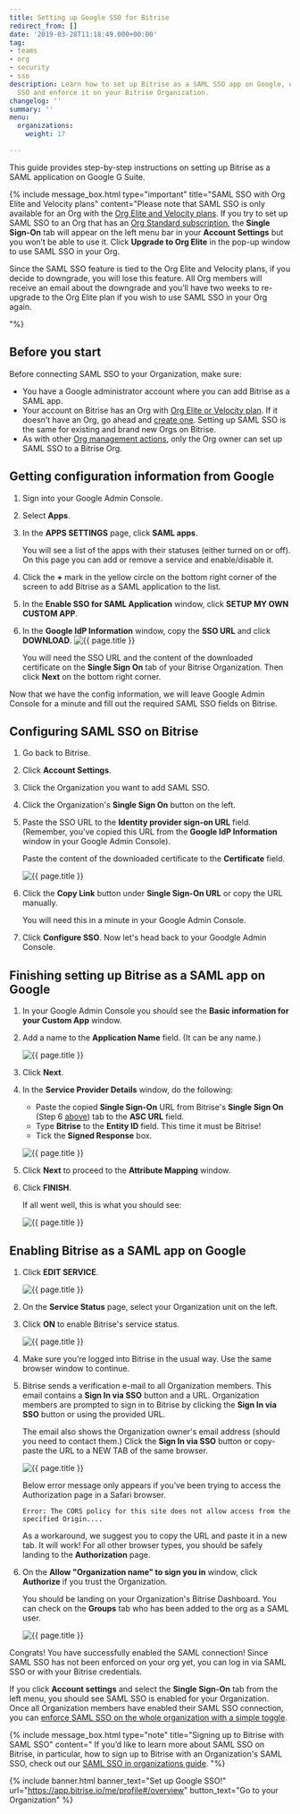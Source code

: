 ```yaml
---
title: Setting up Google SSO for Bitrise
redirect_from: []
date: '2019-03-28T11:18:49.000+00:00'
tag:
- teams
- org
- security
- sso
description: Learn how to set up Bitrise as a SAML SSO app on Google, enable SAML
  SSO and enforce it on your Bitrise Organization.
changelog: ''
summary: ''
menu:
  organizations:
    weight: 17

---
```

This guide provides step-by-step instructions on setting up Bitrise as a SAML application on Google G Suite.

{% include message_box.html type="important" title="SAML SSO with Org Elite and Velocity plans" content="Please note that SAML SSO is only available for an Org with the [Org Elite and Velocity plans](https://www.bitrise.io/pricing). If you try to set up SAML SSO to an Org that has an [Org Standard subscription](https://www.bitrise.io/pricing/teams), the **Single Sign-On** tab will appear on the left menu bar in your **Account Settings** but you won’t be able to use it. Click **Upgrade to Org Elite** in the pop-up window to use SAML SSO in your Org.

Since the SAML SSO feature is tied to the Org Elite and Velocity plans, if you decide to downgrade, you will lose this feature. All Org members will receive an email about the downgrade and you’ll have two weeks to re-upgrade to the Org Elite plan if you wish to use SAML SSO in your Org again.

"%}

## Before you start

Before connecting SAML SSO to your Organization, make sure:

* You have a Google administrator account where you can add Bitrise as a SAML app.
* Your account on Bitrise has an Org with [Org Elite or Velocity plan](https://www.bitrise.io/pricing). If it doesn’t have an Org, go ahead and [create one](/team-management/organizations/creating-org/). Setting up SAML SSO is the same for existing and brand new Orgs on Bitrise.
* As with other [Org management actions](/team-management/organizations/members-organizations/), only the Org owner can set up SAML SSO to a Bitrise Org.

## Getting configuration information from Google

1. Sign into your Google Admin Console.
2. Select **Apps**.
3. In the **APPS SETTINGS** page, click **SAML apps**.

   You will see a list of the apps with their statuses (either turned on or off). On this page you can add or remove a service and enable/disable it.
4. Click the **+** mark in the yellow circle on the bottom right corner of the screen to add Bitrise as a SAML application to the list.
5. In the **Enable SSO for SAML Application** window, click **SETUP MY OWN CUSTOM APP**.
6. In the **Google IdP Information** window, copy the **SSO URL** and click **DOWNLOAD**. ![{{ page.title }}](/img/Google-idp-information.jpg)

   You will need the SSO URL and the content of the downloaded certificate on the **Single Sign On** tab of your Bitrise Organization. Then click **Next** on the bottom right corner.

Now that we have the config information, we will leave Google Admin Console for a minute and fill out the required SAML SSO fields on Bitrise.

## Configuring SAML SSO on Bitrise

1. Go back to Bitrise.
2. Click **Account Settings**.
3. Click the Organization you want to add SAML SSO.
4. Click the Organization's **Single Sign On** button on the left.
5. Paste the SSO URL to the **Identity provider sign-on URL** field. (Remember, you've copied this URL from the **Google IdP Information** window in your Google Admin Console).

   Paste the content of the downloaded certificate to the **Certificate** field.

   ![{{ page.title }}](/img/sso-saml-page.jpg)
6. Click the **Copy Link** button under **Single Sign-On URL** or copy the URL manually.

   You will need this in a minute in your Google Admin Console.
7. Click **Configure SSO**. Now let's head back to your Goodgle Admin Console.

## Finishing setting up Bitrise as a SAML app on Google

1. In your Google Admin Console you should see the **Basic information for your Custom App** window.
2. Add a name to the **Application Name** field. (It can be any name.)

   ![{{ page.title }}](/img/basic-info.png)
3. Click **Next**.
4. In the **Service Provider Details** window, do the following:
   * Paste the copied **Single Sign-On** URL from Bitrise's **Single Sign On** (Step 6 [above](/team-management/organizations/setting-up-google-sso-for-bitrise/#configuring-saml-sso-on-bitrise)) tab to the **ASC URL** field.
   * Type **Bitrise** to the **Entity ID** field. This time it must be Bitrise!
   * Tick the **Signed Response** box.

   ![{{ page.title }}](/img/service-provider-detail.jpg)
5. Click **Next** to proceed to the **Attribute Mapping** window.
6. Click **FINISH**.

   If all went well, this is what you should see:

   ![{{ page.title }}](/img/setup-complete.png)

## Enabling Bitrise as a SAML app on Google

1. Click **EDIT SERVICE**.

   ![{{ page.title }}](/img/turn-on-bitrise-in-console.png)
2. On the **Service Status** page, select your Organization unit on the left.
3. Click **ON** to enable Bitrise's service status.

   ![{{ page.title }}](/img/service-status.png)
4. Make sure you’re logged into Bitrise in the usual way. Use the same browser window to continue.
5. Bitrise sends a verification e-mail to all Organization members. This email contains a **Sign In via SSO** button and a URL. Organization members are prompted to sign in to Bitrise by clicking the **Sign In via SSO** button or using the provided URL.

   The email also shows the Organization owner's email address (should you need to contact them.) Click the **Sign In via SSO** button or copy-paste the URL to a NEW TAB of the same browser.

   ![{{ page.title }}](/img/saml-invitation-authentication.jpg)

   Below error message only appears if you’ve been trying to access the Authorization page in a Safari browser.

       Error: The CORS policy for this site does not allow access from the specified Origin....

   As a workaround, we suggest you to copy the URL and paste it in a new tab. It will work! For all other browser types, you should be safely landing to the **Authorization** page.
6. On the **Allow "Organization name" to sign you in** window, click **Authorize** if you trust the Organization.

   You should be landing on your Organization's Bitrise Dashboard. You can check on the **Groups** tab who has been added to the org as a SAML user.

   ![{{ page.title }}](/img/gorups-saml.jpg)

Congrats! You have successfully enabled the SAML connection! Since SAML SSO has not been enforced on your org yet, you can log in via SAML SSO or with your Bitrise credentials.

If you click **Account settings** and select the **Single Sign-On** tab from the left menu, you should see SAML SSO is enabled for your Organization. Once all Organization members have enabled their SAML SSO connection, you can [enforce SAML SSO on the whole organization with a simple toggle](/team-management/organizations/saml-sso-in-organizations/#enforcing-saml-sso-on-an-organization).

{% include message_box.html type="note" title="Signing up to Bitrise with SAML SSO" content=" If you’d like to learn more about SAML SSO on Bitrise, in particular, how to sign up to Bitrise with an Organization's SAML SSO, check out our [SAML SSO in organizations guide](/team-management/organizations/saml-sso-in-organizations/#signing-up-to-bitrise-with-saml-sso). "%}

{% include banner.html banner_text="Set up Google SSO!" url="https://app.bitrise.io/me/profile#/overview" button_text="Go to your Organization" %}